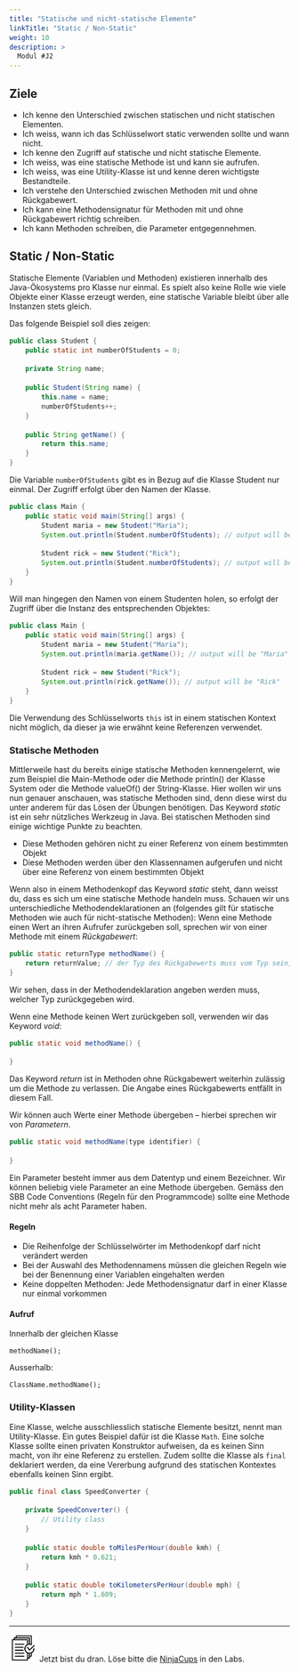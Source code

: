 ```yaml
---
title: "Statische und nicht-statische Elemente"
linkTitle: "Static / Non-Static"
weight: 10
description: >
  Modul #J2
---
```


## Ziele

- Ich kenne den Unterschied zwischen statischen und nicht statischen Elementen.
- Ich weiss, wann ich das Schlüsselwort static verwenden sollte und wann nicht.
- Ich kenne den Zugriff auf statische und nicht statische Elemente.
- Ich weiss, was eine statische Methode ist und kann sie aufrufen.
- Ich weiss, was eine Utility-Klasse ist und kenne deren wichtigste Bestandteile.
- Ich verstehe den Unterschied zwischen Methoden mit und ohne Rückgabewert.
- Ich kann eine Methodensignatur für Methoden mit und ohne Rückgabewert richtig schreiben.
- Ich kann Methoden schreiben, die Parameter entgegennehmen.

## Static / Non-Static

Statische Elemente (Variablen und Methoden) existieren innerhalb des Java-Ökosystems pro Klasse nur einmal.
Es spielt also keine Rolle wie viele Objekte einer Klasse erzeugt werden, eine statische Variable bleibt über alle Instanzen stets gleich.

Das folgende Beispiel soll dies zeigen:

```java
public class Student {
    public static int numberOfStudents = 0;

    private String name;

    public Student(String name) {
        this.name = name;
        numberOfStudents++;
    }

    public String getName() {
        return this.name;
    }
}
```

Die Variable `numberOfStudents` gibt es in Bezug auf die Klasse Student nur einmal. Der Zugriff erfolgt über den Namen der Klasse.

```java
public class Main {
    public static void main(String[] args) {
        Student maria = new Student("Maria");
        System.out.println(Student.numberOfStudents); // output will be 1

        Student rick = new Student("Rick");
        System.out.println(Student.numberOfStudents); // output will be 2
    }
}
```

Will man hingegen den Namen von einem Studenten holen, so erfolgt der Zugriff über die Instanz des entsprechenden Objektes:

```java
public class Main {
    public static void main(String[] args) {
        Student maria = new Student("Maria");
        System.out.println(maria.getName()); // output will be "Maria"

        Student rick = new Student("Rick");
        System.out.println(rick.getName()); // output will be "Rick"
    }
}
```

Die Verwendung des Schlüsselworts `this` ist in einem statischen Kontext nicht möglich, da dieser ja wie erwähnt keine Referenzen verwendet.

### Statische Methoden

Mittlerweile hast du bereits einige statische Methoden kennengelernt, wie zum Beispiel die Main-Methode oder die Methode println() der Klasse System oder die Methode valueOf() der String-Klasse.
Hier wollen wir uns nun genauer anschauen, was statische Methoden sind, denn diese wirst du unter anderem für das Lösen der Übungen benötigen.
Das Keyword _static_ ist ein sehr nützliches Werkzeug in Java. Bei statischen Methoden sind einige wichtige Punkte zu beachten.

- Diese Methoden gehören nicht zu einer Referenz von einem bestimmten Objekt
- Diese Methoden werden über den Klassennamen aufgerufen und nicht über eine Referenz von einem bestimmten Objekt

Wenn also in einem Methodenkopf das Keyword _static_ steht, dann weisst du, dass es sich um eine statische Methode handeln muss.
Schauen wir uns unterschiedliche Methodendeklarationen an (folgendes gilt für statische Methoden wie auch für nicht-statische Methoden):
Wenn eine Methode einen Wert an ihren Aufrufer zurückgeben soll, sprechen wir von einer Methode mit einem _Rückgabewert_:

```java
public static returnType methodName() {
    return returnValue; // der Typ des Rückgabewerts muss vom Typ sein, welcher im Methodenkopf steht
}
```

Wir sehen, dass in der Methodendeklaration angeben werden muss, welcher Typ zurückgegeben wird.

Wenn eine Methode keinen Wert zurückgeben soll, verwenden wir das Keyword _void_:

```java
public static void methodName() {

}
```

Das Keyword _return_ ist in Methoden ohne Rückgabewert weiterhin zulässig um die Methode zu verlassen. Die Angabe eines Rückgabewerts entfällt in diesem Fall.

Wir können auch Werte einer Methode übergeben – hierbei sprechen wir von _Parametern_.

```java
public static void methodName(type identifier) {

}
```

Ein Parameter besteht immer aus dem Datentyp und einem Bezeichner. Wir können beliebig viele Parameter an eine Methode übergeben. Gemäss den SBB Code Conventions (Regeln für den Programmcode) sollte eine Methode nicht mehr als acht Parameter haben.

#### Regeln

- Die Reihenfolge der Schlüsselwörter im Methodenkopf darf nicht verändert werden
- Bei der Auswahl des Methodennamens müssen die gleichen Regeln wie bei der Benennung einer Variablen eingehalten werden
- Keine doppelten Methoden: Jede Methodensignatur darf in einer Klasse nur einmal vorkommen

#### Aufruf

Innerhalb der gleichen Klasse

```
methodName();
```

Ausserhalb:

```
ClassName.methodName();
```

### Utility-Klassen

Eine Klasse, welche ausschliesslich statische Elemente besitzt, nennt man Utility-Klasse. Ein gutes Beispiel dafür ist die Klasse `Math`.
Eine solche Klasse sollte einen privaten Konstruktor aufweisen, da es keinen Sinn macht, von ihr eine Referenz zu erstellen.
Zudem sollte die Klasse als `final` deklariert werden, da eine Vererbung aufgrund des statischen Kontextes ebenfalls keinen Sinn ergibt.

```java
public final class SpeedConverter {

    private SpeedConverter() {
        // Utility class
    }

    public static double toMilesPerHour(double kmh) {
        return kmh * 0.621;
    }

    public static double toKilometersPerHour(double mph) {
        return mph * 1.609;
    }
}
```

---

![task1](/images/task.png) Jetzt bist du dran. Löse bitte die [NinjaCups](../../../../labs/java/java-oop/07_ninjacups) in den Labs.
